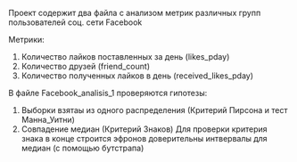 Проект содержит два файла с анализом метрик различных групп пользователей соц. сети Facebook

Метрики:
1) Количество лайков поставленных за день (likes_pday)
2) Количество друзей (friend_count)
3) Количество полученных лайков в день (received_likes_pday)

В файле Facebook_analisis_1 проверяются гипотезы:
1. Выборки взятаы из одного распределения (Критерий Пирсона и тест Манна_Уитни)
2. Совпадение медиан (Критерий Знаков)
Для проверки критерия знака в конце строится эфронов доверительны интвервалы для медиан (с помощью бутстрапа)
